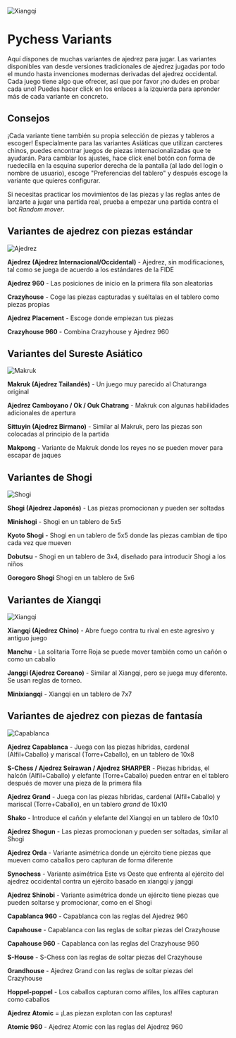 ![Xiangqi](https://github.com/gbtami/pychess-variants/blob/master/static/favicon/apple-icon-152x152.png?raw=true)

# Pychess Variants

Aquí dispones de muchas variantes de ajedrez para jugar. Las variantes disponibles van desde versiones tradicionales de ajedrez jugadas por todo el mundo hasta invenciones modernas derivadas del ajedrez occidental. Cada juego tiene algo que ofrecer, así que por favor ¡no dudes en probar cada uno! Puedes hacer click en los enlaces a la izquierda para aprender más de cada variante en concreto.

## Consejos

¡Cada variante tiene también su propia selección de piezas y tableros a escoger! Especialmente para las variantes Asiáticas que utilizan carcteres chinos, puedes encontrar juegos de piezas internacionalizadas que te ayudarán. Para cambiar los ajustes, hace click enel botón con forma de ruedecilla en la esquina superior derecha de la pantalla (al lado del login o nombre de usuario), escoge "Preferencias del tablero" y después escoge la variante que quieres configurar.

Si necesitas practicar los movimientos de las piezas y las reglas antes de lanzarte a jugar una partida real, prueba a empezar una partida contra el bot *Random mover*.

## Variantes de ajedrez con piezas estándar

![Ajedrez](https://github.com/gbtami/pychess-variants/blob/master/static/images/CVariantsGuide/Chess.png?raw=true)

**Ajedrez (Ajedrez Internacional/Occidental)** - Ajedrez, sin modificaciones, tal como se juega de acuerdo a los estándares de la FIDE

**Ajedrez 960** - Las posiciones de inicio en la primera fila son aleatorias

**Crazyhouse** - Coge las piezas capturadas y suéltalas en el tablero como piezas propias

**Ajedrez Placement** - Escoge donde empiezan tus piezas

**Crazyhouse 960** - Combina Crazyhouse y Ajedrez 960

## Variantes del Sureste Asiático

![Makruk](https://github.com/gbtami/pychess-variants/blob/master/static/images/MakrukGuide/MakrukSmall.png?raw=true)

**Makruk (Ajedrez Tailandés)** - Un juego muy parecido al Chaturanga original

**Ajedrez Camboyano / Ok / Ouk Chatrang** - Makruk con algunas habilidades adicionales de apertura

**Sittuyin (Ajedrez Birmano)** - Similar al Makruk, pero las piezas son colocadas al principio de la partida

**Makpong** - Variante de Makruk donde los reyes no se pueden mover para escapar de jaques

## Variantes de Shogi

![Shogi](https://github.com/gbtami/pychess-variants/blob/master/static/images/ShogiGuide/Shogi.png?raw=true)

**Shogi (Ajedrez Japonés)** - Las piezas promocionan y pueden ser soltadas

**Minishogi** - Shogi en un tablero de 5x5

**Kyoto Shogi** - Shogi en un tablero de 5x5 donde las piezas cambian de tipo cada vez que mueven

**Dobutsu** - Shogi en un tablero de 3x4, diseñado para introducir Shogi a los niños

**Gorogoro Shogi** Shogi en un tablero de 5x6

## Variantes de Xiangqi

![Xiangqi](https://github.com/gbtami/pychess-variants/blob/master/static/images/XiangqiGuide/Xiangqi.png?raw=true)

**Xiangqi (Ajedrez Chino)** - Abre fuego contra tu rival en este agresivo y antiguo juego

**Manchu** - La solitaria Torre Roja se puede mover también como un cañón o como un caballo

**Janggi (Ajedrez Coreano)** - Similar al Xiangqi, pero se juega muy diferente. Se usan reglas de torneo.

**Minixiangqi** - Xiangqi en un tablero de 7x7

## Variantes de ajedrez con piezas de fantasía

![Capablanca](https://github.com/gbtami/pychess-variants/blob/master/static/images/CVariantsGuide/Capablanca.png?raw=true)

**Ajedrez Capablanca** - Juega con las piezas híbridas, cardenal (Alfil+Caballo) y mariscal (Torre+Caballo), en un tablero de 10x8

**S-Chess / Ajedrez Seirawan / Ajedrez SHARPER** - Piezas híbridas, el halcón (Alfil+Caballo) y elefante (Torre+Caballo) pueden entrar en el tablero después de mover una pieza de la primera fila

**Ajedrez Grand** - Juega con las piezas híbridas, cardenal (Alfil+Caballo) y mariscal (Torre+Caballo), en un tablero *grand* de 10x10

**Shako** - Introduce el cañón y elefante del Xiangqi en un tablero de 10x10

**Ajedrez Shogun** - Las piezas promocionan y pueden ser soltadas, similar al Shogi

**Ajedrez Orda** - Variante asimétrica donde un ejército tiene piezas que mueven como caballos pero capturan de forma diferente

**Synochess** - Variante asimétrica Este vs Oeste que enfrenta al ejército del ajedrez occidental contra un ejército basado en xiangqi y janggi

**Ajedrez Shinobi** - Variante asimétrica donde un ejército tiene piezas que pueden soltarse y promocionar, como en el Shogi

**Capablanca 960** - Capablanca con las reglas del Ajedrez 960

**Capahouse** - Capablanca con las reglas de soltar piezas del Crazyhouse

**Capahouse 960** - Capablanca con las reglas del Crazyhouse 960

**S-House** - S-Chess con las reglas de soltar piezas del Crazyhouse

**Grandhouse** - Ajedrez Grand con las reglas de soltar piezas del Crazyhouse

**Hoppel-poppel** - Los caballos capturan como alfiles, los alfiles capturan como caballos

**Ajedrez Atomic** = ¡Las piezan explotan con las capturas!

**Atomic 960** - Ajedrez Atomic con las reglas del Ajedrez 960
